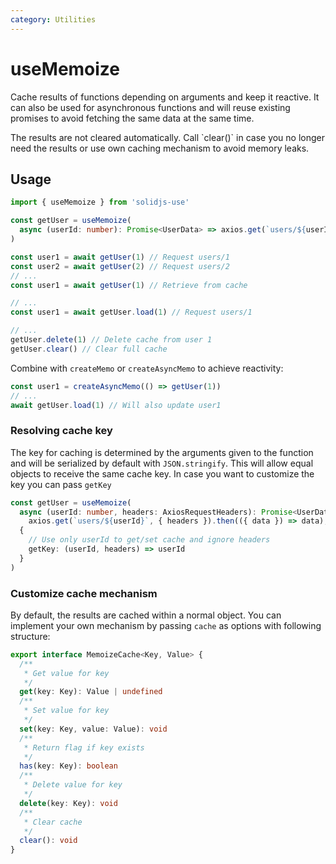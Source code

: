```yaml
---
category: Utilities
---
```


# useMemoize

Cache results of functions depending on arguments and keep it reactive. It can also be used for asynchronous functions and will reuse existing promises to avoid fetching the same data at the same time.

<Alert status="info">
  <AlertIcon mr="$2_5" />
  The results are not cleared automatically. Call `clear()` in case you no longer need the results or use own caching mechanism to avoid memory leaks.
</Alert>

## Usage

```ts
import { useMemoize } from 'solidjs-use'

const getUser = useMemoize(
  async (userId: number): Promise<UserData> => axios.get(`users/${userId}`).then(({ data }) => data)
)

const user1 = await getUser(1) // Request users/1
const user2 = await getUser(2) // Request users/2
// ...
const user1 = await getUser(1) // Retrieve from cache

// ...
const user1 = await getUser.load(1) // Request users/1

// ...
getUser.delete(1) // Delete cache from user 1
getUser.clear() // Clear full cache
```

Combine with `createMemo` or `createAsyncMemo` to achieve reactivity:

```ts
const user1 = createAsyncMemo(() => getUser(1))
// ...
await getUser.load(1) // Will also update user1
```

### Resolving cache key

The key for caching is determined by the arguments given to the function and will be serialized by default with `JSON.stringify`.
This will allow equal objects to receive the same cache key. In case you want to customize the key you can pass `getKey`

```ts
const getUser = useMemoize(
  async (userId: number, headers: AxiosRequestHeaders): Promise<UserData> =>
    axios.get(`users/${userId}`, { headers }).then(({ data }) => data),
  {
    // Use only userId to get/set cache and ignore headers
    getKey: (userId, headers) => userId
  }
)
```

### Customize cache mechanism

By default, the results are cached within a normal object. You can implement your own mechanism by passing `cache` as options with following structure:

```ts
export interface MemoizeCache<Key, Value> {
  /**
   * Get value for key
   */
  get(key: Key): Value | undefined
  /**
   * Set value for key
   */
  set(key: Key, value: Value): void
  /**
   * Return flag if key exists
   */
  has(key: Key): boolean
  /**
   * Delete value for key
   */
  delete(key: Key): void
  /**
   * Clear cache
   */
  clear(): void
}
```
